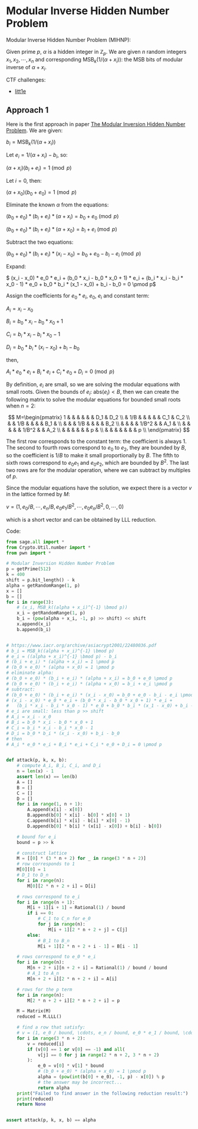 # Modular Inverse Hidden Number Problem

Modular Inverse Hidden Number Problem (MIHNP):

Given prime $p$, $\alpha$ is a hidden integer in $\mathbb{Z}_p$. We are given $n$ random integers $x_1, x_2, \cdots, x_n$ and corresponding $\mathrm{MSB}_k(1/(\alpha+x_i))$: the MSB bits of modular inverse of $\alpha + x_i$.

CTF challenges:

- [litt1e](../2025-10-26-xctf-final-2025/litt1e.md)

## Approach 1

Here is the first approach in paper [The Modular Inversion Hidden Number Problem](https://www.iacr.org/archive/asiacrypt2001/22480036.pdf). We are given:

$b_i = \mathrm{MSB}_k(1/(\alpha+x_i))$

Let $e_i = 1/(\alpha+x_i) - b_i$, so:

$(\alpha + x_i)(b_i + e_i) = 1 \pmod p$

Let $i = 0$, then:

$(\alpha + x_0)(b_0 + e_0) = 1 \pmod p$

Eliminate the known $\alpha$ from the equations:

$(b_0 + e_0) * (b_i + e_i) * (\alpha + x_i) = b_0 + e_0 \pmod p$

$(b_0 + e_0) * (b_i + e_i) * (\alpha + x_0) = b_i + e_i \pmod p$

Subtract the two equations:

$(b_0 + e_0) * (b_i + e_i) * (x_i - x_0) = b_0 + e_0 - b_i - e_i \pmod p$

Expand:

$ (x_i - x_0) * e_0 * e_i + (b_0 * x_i - b_0 * x_0 + 1) * e_i + (b_i * x_i - b_i * x_0 - 1) * e_0 + b_0 * b_i * (x_1 - x_0) + b_i - b_0 = 0 \pmod p$

Assign the coefficients for $e_0 * e_i$, $e_0$, $e_i$ and constant term:

$A_i = x_i - x_0$

$B_i = b_0 * x_i - b_0 * x_0 + 1$

$C_i = b_i * x_i - b_i * x_0 - 1$

$D_i = b_0 * b_i * (x_i - x_0) + b_i - b_0$

then,

$A_i * e_0 * e_i + B_i * e_i + C_i * e_0 + D_i = 0 \pmod p$

By definition, $e_i$ are small, so we are solving the modular equations with small roots. Given the bounds of $e_i$: $\mathrm{abs}(e_i) < B$, then we can create the following matrix to solve the modular equations for bounded small roots when $n=2$:

$$
M=\begin{pmatrix}
1 & & & & & & D_1 & D_2 \\
& 1/B & & & & & C_1 & C_2 \\
& & 1/B & & & & B_1 & \\
& & & 1/B & & & & B_2 \\
& & & & 1/B^2 & & A_1 & \\
& & & & & 1/B^2 & & A_2 \\
& & & & & & p & \\
& & & & & & & p \\
\end{pmatrix}
$$

The first row corresponds to the constant term: the coefficient is always 1. The second to fourth rows correspond to $e_0$ to $e_2$, they are bounded by $B$, so the coefficient is $1/B$ to make it small proportionally by $B$. The fifth to sixth rows correspond to $e_0e_1$ and $e_0e_2$, which are bounded by $B^2$. The last two rows are for the modular operation, where we can subtract by multiples of $p$.

Since the modular equations have the solution, we expect there is a vector $v$ in the lattice formed by $M$:

$v=(1, e_0/B, \cdots, e_n/B, e_0e_1/B^2, \cdots, e_0e_n/B^2, 0, \cdots, 0)$

which is a short vector and can be obtained by LLL reduction.

Code:

```python
from sage.all import *
from Crypto.Util.number import *
from pwn import *

# Modular Inversion Hidden Number Problem
p = getPrime(512)
k = 400
shift = p.bit_length() - k
alpha = getRandomRange(1, p)
x = []
b = []
for i in range(3):
    # (x_i, MSB_k((alpha + x_i)^{-1} \bmod p))
    x_i = getRandomRange(1, p)
    b_i = (pow(alpha + x_i, -1, p) >> shift) << shift
    x.append(x_i)
    b.append(b_i)


# https://www.iacr.org/archive/asiacrypt2001/22480036.pdf
# b_i = MSB_k((alpha + x_i)^{-1} \bmod p)
# e_i = ((alpha + x_i)^{-1} \bmod p) - b_i
# (b_i + e_i) * (alpha + x_i) = 1 \pmod p
# (b_0 + e_0) * (alpha + x_0) = 1 \pmod p
# eliminate alpha:
# (b_0 + e_0) * (b_i + e_i) * (alpha + x_i) = b_0 + e_0 \pmod p
# (b_0 + e_0) * (b_i + e_i) * (alpha + x_0) = b_i + e_i \pmod p
# subtract:
# (b_0 + e_0) * (b_i + e_i) * (x_i - x_0) = b_0 + e_0 - b_i - e_i \pmod p
# (x_i - x_0) * e_0 * e_i + (b_0 * x_i - b_0 * x_0 + 1) * e_i +
#   (b_i * x_i - b_i * x_0 - 1) * e_0 + b_0 * b_i * (x_1 - x_0) + b_i - b_0 = 0 \pmod p
# e_i are small: less than p >> shift
# A_i = x_i - x_0
# B_i = b_0 * x_i - b_0 * x_0 + 1
# C_i = b_i * x_i - b_i * x_0 - 1
# D_i = b_0 * b_i * (x_i - x_0) + b_i - b_0
# then
# A_i * e_0 * e_i + B_i * e_i + C_i * e_0 + D_i = 0 \pmod p


def attack(p, k, x, b):
    # compute A_i, B_i, C_i, and D_i
    n = len(x) - 1
    assert len(x) == len(b)
    A = []
    B = []
    C = []
    D = []
    for i in range(1, n + 1):
        A.append(x[i] - x[0])
        B.append(b[0] * x[i] - b[0] * x[0] + 1)
        C.append(b[i] * x[i] - b[i] * x[0] - 1)
        D.append(b[0] * b[i] * (x[i] - x[0]) + b[i] - b[0])

    # bound for e_i
    bound = p >> k

    # construct lattice
    M = [[0] * (3 * n + 2) for _ in range(3 * n + 2)]
    # row corresponds to 1
    M[0][0] = 1
    # D_1 to D_n
    for i in range(n):
        M[0][2 * n + 2 + i] = D[i]

    # rows correspond to e_i
    for i in range(n + 1):
        M[i + 1][i + 1] = Rational(1) / bound
        if i == 0:
            # C_1 to C_n for e_0
            for j in range(n):
                M[i + 1][2 * n + 2 + j] = C[j]
        else:
            # B_1 to B_n
            M[i + 1][2 * n + 2 + i - 1] = B[i - 1]

    # rows correspond to e_0 * e_i
    for i in range(n):
        M[n + 2 + i][n + 2 + i] = Rational(1) / bound / bound
        # A_1 to A_n
        M[n + 2 + i][2 * n + 2 + i] = A[i]

    # rows for the p term
    for i in range(n):
        M[2 * n + 2 + i][2 * n + 2 + i] = p

    M = Matrix(M)
    reduced = M.LLL()

    # find a row that satisfy:
    # v = (1, e_0 / bound, \cdots, e_n / bound, e_0 * e_1 / bound, \cdots, e_0 * e_n / bound, 0, \cdots, 0)
    for i in range(3 * n + 2):
        v = reduced[i]
        if (v[0] == 1 or v[0] == -1) and all(
            v[j] == 0 for j in range(2 * n + 2, 3 * n + 2)
        ):
            e_0 = v[0] * v[1] * bound
            # (b_0 + e_0) * (alpha + x_0) = 1 \pmod p
            alpha = (pow(int(b[0] + e_0), -1, p) - x[0]) % p
            # the answer may be incorrect...
            return alpha
    print("Failed to find answer in the following reduction result:")
    print(reduced)
    return None


assert attack(p, k, x, b) == alpha
```
